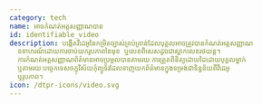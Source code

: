 ```yaml
---
category: tech
name: អាចកំណត់អត្តសញ្ញាណបាន
id: identifiable_video
description: បង្កើត​វីដេអូ​នៃ​កម្រិត​ច្បាស់​គ្រប់គ្រាន់​ដែល​បុគ្គល​អាច​ត្រូវ​បាន​កំណត់​អត្តសញ្ញាណ
  ឧទាហរណ៍​ដោយ​ការ​ចាប់​យក​រូបភាព​នៃ​មុខ ឬ​លេខ​ពិសេស​ដូចជា​ស្លាក​លេខ​រថយន្ត។
  ការកំណត់អត្តសញ្ញាណព័ត៌មានអាចប្រមូលបានតាមរយៈការត្រួតពិនិត្យដោយដៃដោយបុគ្គលម្នាក់
  ឬតាមរយៈបច្ចេកទេសចក្ខុវិស័យកុំព្យូទ័រដែលទាញយកព័ត៌មានក្នុងទម្រង់ជាទិន្នន័យពីវីដេអូ
  ឬរូបភាព។
icon: /dtpr-icons/video.svg
---
```

